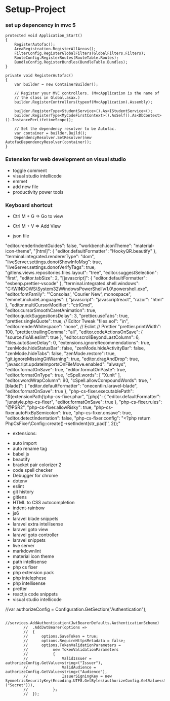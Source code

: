 # Setup-Project

### set up depencency in mvc 5
```
protected void Application_Start()
{
    RegisterAutofac();
    AreaRegistration.RegisterAllAreas();
    FilterConfig.RegisterGlobalFilters(GlobalFilters.Filters);
    RouteConfig.RegisterRoutes(RouteTable.Routes);
    BundleConfig.RegisterBundles(BundleTable.Bundles);
}

private void RegisterAutofac()
{
    var builder = new ContainerBuilder();

    // Register your MVC controllers. (MvcApplication is the name of
    // the class in Global.asax.)
    builder.RegisterControllers(typeof(MvcApplication).Assembly);

    builder.RegisterType<StudentService>().As<IStudentService>();
    builder.RegisterType<MyCodeFirstContext>().AsSelf().As<DbContext>().InstancePerLifetimeScope();

    // Set the dependency resolver to be Autofac.
    var container = builder.Build();
    DependencyResolver.SetResolver(new AutofacDependencyResolver(container));
}
```

### Extension for web development on visual studio

- toggle comment
- visual studio intellicode
- emmet
- add new file
- productivity power tools

### Keyboard shortcut

- Ctrl M + G => Go to view
- Ctrl M + V => Add View

- json file

"editor.renderIndentGuides": false,
"workbench.iconTheme": "material-icon-theme",
"[html]": {
  "editor.defaultFormatter": "HookyQR.beautify"
},
"terminal.integrated.rendererType": "dom",
"liveServer.settings.donotShowInfoMsg": true,
"liveServer.settings.donotVerifyTags": true,
"gitlens.views.repositories.files.layout": "tree",
"editor.suggestSelection": "first",
"editor.tabSize": 2,
"[javascript]": {
  "editor.defaultFormatter": "esbenp.prettier-vscode"
},
"terminal.integrated.shell.windows": "C:\\WINDOWS\\System32\\WindowsPowerShell\\v1.0\\powershell.exe",
"editor.fontFamily": "'Consolas', 'Courier New', monospace",
"emmet.includeLanguages": {
  "javascript": "javascriptreact",
  "razor": "html"
},
"editor.multiCursorModifier": "ctrlCmd",
"editor.cursorSmoothCaretAnimation": true,
"editor.quickSuggestionsDelay": 3,
"prettier.useTabs": true,
"prettier.singleQuote": true,
// Editor Tweak
"files.eol": "\n",
"editor.renderWhitespace": "none",
// Eslint
// Prettier
"prettier.printWidth": 100,
"prettier.trailingComma": "all",
"editor.codeActionsOnSave": {
  "source.fixAll.eslint": true
},
"editor.scrollBeyondLastColumn": 6,
"files.autoSaveDelay": 0,
"extensions.ignoreRecommendations": true,
"zenMode.hideStatusBar": false,
"zenMode.hideActivityBar": false,
"zenMode.hideTabs": false,
"zenMode.restore": true,
"git.ignoreMissingGitWarning": true,
"editor.dragAndDrop": true,
"javascript.updateImportsOnFileMove.enabled": "always",
"editor.formatOnSave": true,
"editor.formatOnPaste": true,
"editor.formatOnType": true,
"cSpell.words": [
  "Xunit"
],
"editor.wordWrapColumn": 90,
"cSpell.allowCompoundWords": true,
"[blade]": {
  "editor.defaultFormatter": "onecentlin.laravel-blade",
  "editor.formatOnSave": true
},
"php-cs-fixer.executablePath": "${extensionPath}\\php-cs-fixer.phar",
"[php]": {
  "editor.defaultFormatter": "junstyle.php-cs-fixer",
  "editor.formatOnSave": true
},
"php-cs-fixer.rules": "@PSR2",
"php-cs-fixer.allowRisky": true,
"php-cs-fixer.autoFixBySemicolon": true,
"php-cs-fixer.onsave": true,
"editor.detectIndentation": false,
"php-cs-fixer.config": "<?php return PhpCsFixer\\Config::create()->setIndent(str_pad('', 2));"

- extensions: 
+ auto import
+ auto rename tag
+ babel js
+ beautify
+ bracket pair colorizer 2
+ code spell checker
+ Debugger for chrome
+ dotenv
+ eslint
+ git history
+ gitlens
+ HTML to CSS autocompletion
+ indent-rainbow
+ js6
+ laravel blade snippets
+ laravel extra intellisense
+ laravel goto view
+ laravel goto controller
+ laravel snippets
+ live server
+ markdownlint
+ material icon theme
+ path intellisense
+ php cs fixer
+ php extension pack
+ php intelephese
+ php intellisense
+ pretter
+ reactjs code snippets
+ visual studio intellicode

 //var authorizeConfig = Configuration.GetSection("Authentication");

            //services.AddAuthentication(JwtBearerDefaults.AuthenticationScheme)
            //  .AddJwtBearer(options =>
            //  {
            //      options.SaveToken = true;
            //      options.RequireHttpsMetadata = false;
            //      options.TokenValidationParameters =
            //           new TokenValidationParameters
            //           {
            //               ValidIssuer = authorizeConfig.GetValue<string>("Issuer"),
            //               ValidAudience = authorizeConfig.GetValue<string>("Audience"),
            //               IssuerSigningKey = new SymmetricSecurityKey(Encoding.UTF8.GetBytes(authorizeConfig.GetValue<string>("Secret"))),
            //           };
            //  });
